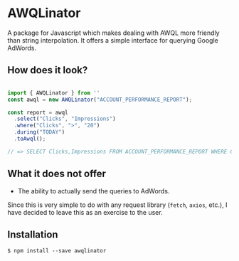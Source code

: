 # AWQLinator

A package for Javascript which makes dealing with AWQL more friendly than
string interpolation. It offers a simple interface for querying Google AdWords.

## How does it look?

```js

import { AWQLinator } from ''
const awql = new AWQLinator("ACCOUNT_PERFORMANCE_REPORT");

const report = awql
  .select("Clicks", "Impressions")
  .where("Clicks", ">", "20")
  .during("TODAY")
  .toAwql();

// => SELECT Clicks,Impressions FROM ACCOUNT_PERFORMANCE_REPORT WHERE Clicks > 20
```

## What it does not offer

- The ability to actually send the queries to AdWords.

Since this is very simple to do with any request library (`fetch`, `axios`,
etc.), I have decided to leave this as an exercise to the user.

## Installation

`$ npm install --save awqlinator`
